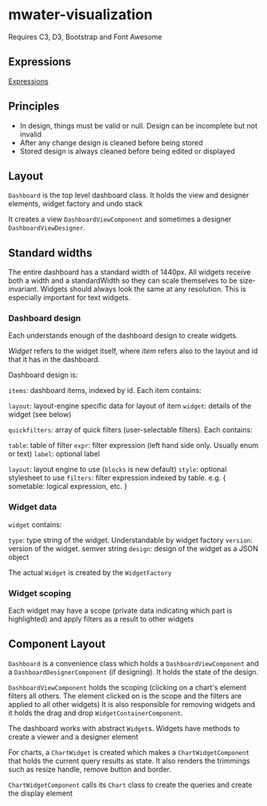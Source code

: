 # mwater-visualization

Requires C3, D3, Bootstrap and Font Awesome

## Expressions

[Expressions](docs/Expressions.md)

## Principles

* In design, things must be valid or null. Design can be incomplete but not invalid
* After any change design is cleaned before being stored
* Stored design is always cleaned before being edited or displayed

## Layout

`Dashboard` is the top level dashboard class. It holds the view and designer elements, widget factory and undo stack

It creates a view `DashboardViewComponent` and sometimes a designer `DashboardViewDesigner`.

## Standard widths

The entire dashboard has a standard width of 1440px. All widgets receive both a width and a standardWidth so they can scale themselves to be size-invariant. Widgets should always look the same at any resolution. This is especially important for text widgets.

### Dashboard design

Each understands enough of the dashboard design to create widgets.

*Widget* refers to the widget itself, where *item* refers also to the layout and id that it has in the dashboard.

Dashboard design is:

`items`: dashboard items, indexed by id. Each item contains:

 `layout`: layout-engine specific data for layout of item
 `widget`: details of the widget (see below)

`quickfilters`: array of quick filters (user-selectable filters). Each contains:
 
 `table`: table of filter
 `expr`: filter expression (left hand side only. Usually enum or text)
 `label`: optional label

`layout`: layout engine to use (`blocks` is new default) 
`style`: optional stylesheet to use
`filters`: filter expression indexed by table. e.g. { sometable: logical expression, etc. }

### Widget data

`widget` contains:

`type`: type string of the widget. Understandable by widget factory
`version`: version of the widget. semver string
`design`: design of the widget as a JSON object

The actual `Widget` is created by the `WidgetFactory`

### Widget scoping

Each widget may have a scope (private data indicating which part is highlighted) and apply filters as a result to other widgets

## Component Layout

`Dashboard` is a convenience class which holds a `DashboardViewComponent` and a `DashboardDesignerComponent` (if designing). It holds the state of the design.

`DashboardViewComponent` holds the scoping (clicking on a chart's element filters all others. The element clicked on is the scope and the filters are applied to all other widgets)
It is also responsible for removing widgets and it holds the drag and drop `WidgetContainerComponent`.

The dashboard works with abstract `Widget`s. Widgets have methods to create a viewer and a designer element

For charts, a `ChartWidget` is created which makes a `ChartWidgetComponent` that holds the current query results as state. It also renders the trimmings such as resize handle, remove button and border.

`ChartWidgetComponent` calls its `Chart` class to create the queries and create the display element
